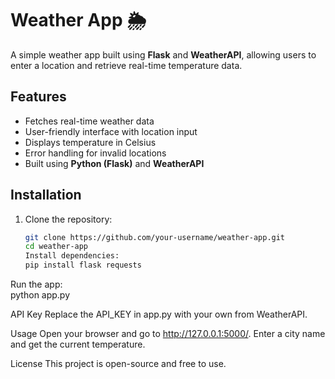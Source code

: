 # Weather App 🌦️  

A simple weather app built using **Flask** and **WeatherAPI**, allowing users to enter a location and retrieve real-time temperature data.  

## Features  
- Fetches real-time weather data  
- User-friendly interface with location input  
- Displays temperature in Celsius  
- Error handling for invalid locations  
- Built using **Python (Flask)** and **WeatherAPI**  

## Installation  
1. Clone the repository:  
   ```bash
   git clone https://github.com/your-username/weather-app.git
   cd weather-app
   Install dependencies:
   pip install flask requests
Run the app:   
   python app.py

API Key
Replace the API_KEY in app.py with your own from WeatherAPI.

Usage
Open your browser and go to http://127.0.0.1:5000/.
Enter a city name and get the current temperature.

License
This project is open-source and free to use.


